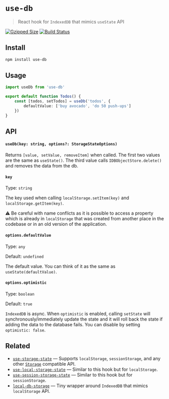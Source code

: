 # `use-db`

> React hook for `IndexedDB` that mimics `useState` API

[![Gzipped Size](https://img.shields.io/bundlephobia/minzip/use-db)](https://bundlephobia.com/result?p=use-db)
[![Build Status](https://img.shields.io/github/actions/workflow/status/astoilkov/use-db/main.yml?branch=main)](https://github.com/astoilkov/use-db/actions/workflows/main.yml)

## Install

```bash
npm install use-db
```

## Usage

```ts
import useDb from 'use-db'

export default function Todos() {
    const [todos, setTodos] = useDb('todos', {
        defaultValue: ['buy avocado', 'do 50 push-ups']
    })
}
```

## API

#### `useDb(key: string, options?: StorageStateOptions)`

Returns `[value, setValue, removeItem]` when called. The first two values are the same as `useState()`. The third value calls `IDBObjectStore.delete()` and removes the data from the db.

#### `key`

Type: `string`

The key used when calling `localStorage.setItem(key)` and `localStorage.getItem(key)`.

⚠️ Be careful with name conflicts as it is possible to access a property which is already in `localStorage` that was created from another place in the codebase or in an old version of the application.

#### `options.defaultValue`

Type: `any`

Default: `undefined`

The default value. You can think of it as the same as `useState(defaultValue)`.

#### `options.optimistic`

Type: `boolean`

Default: `true`

`IndexedDB` is async. When `optimistic` is enabled, calling `setState` will synchronously/immediately update the state and it will roll back the state if adding the data to the database fails. You can disable by setting `optimistic: false`.

## Related

- [`use-storage-state`](https://github.com/astoilkov/use-storage-state) — Supports `localStorage`, `sessionStorage`, and any other [`Storage`](https://developer.mozilla.org/en-US/docs/Web/API/Storage) compatible API.
- [`use-local-storage-state`](https://github.com/astoilkov/use-local-storage-state) — Similar to this hook but for `localStorage`.
- [`use-session-storage-state`](https://github.com/astoilkov/use-session-storage-state) — Similar to this hook but for `sessionStorage`.
- [`local-db-storage`](https://github.com/astoilkov/local-db-storage) — Tiny wrapper around `IndexedDB` that mimics `localStorage` API.
